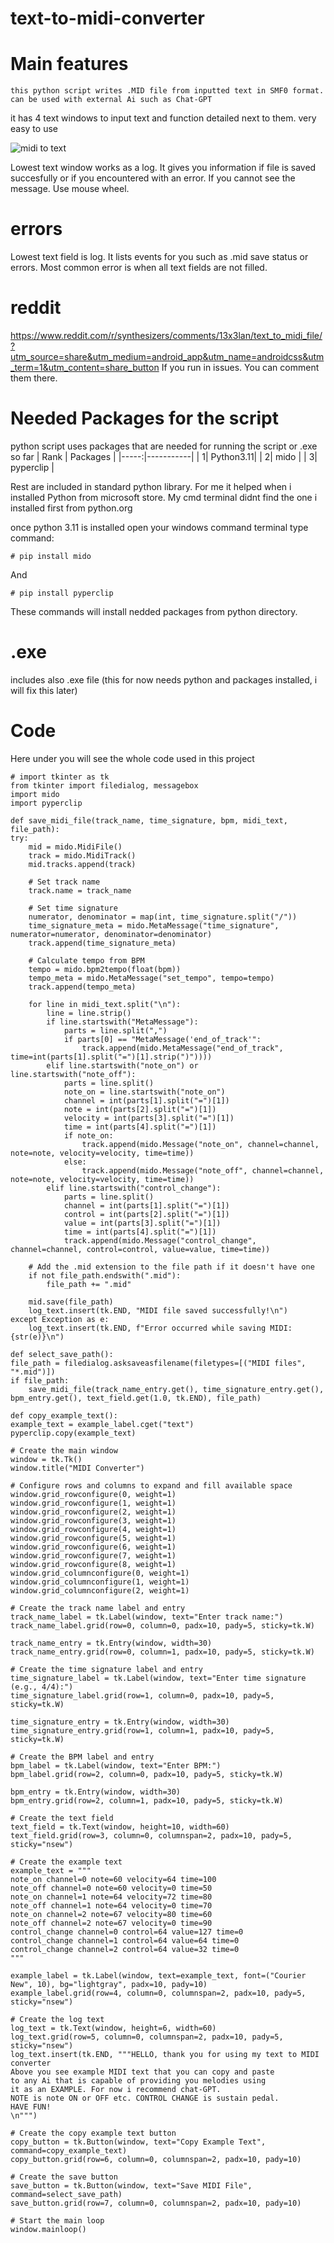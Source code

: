 # text-to-midi-converter
# Main features
`this python script writes .MID file from inputted text in SMF0 format. can be used with external Ai such as Chat-GPT`

it has 4 text windows to input text and function detailed next to them. very easy to use

![midi to text](https://github.com/potkolainen/text-to-midi/assets/135180930/4bf9aa96-6e3f-48dd-8c8e-a383a452ff7f)

Lowest text window works as a log. It gives you information if file is saved succesfully or if you encountered with an error. If you cannot see the message. Use mouse wheel. 

# errors
Lowest text field is log. 
It lists events for you such as .mid save status or errors. 
Most common error is when all text fields are not filled. 


# reddit

https://www.reddit.com/r/synthesizers/comments/13x3lan/text_to_midi_file/?utm_source=share&utm_medium=android_app&utm_name=androidcss&utm_term=1&utm_content=share_button
If you run in issues. You can comment them there. 

# Needed Packages for the script
python script uses packages that are needed for running the script or .exe so far
| Rank | Packages  |
|-----:|-----------|
|     1| Python3.11|
|     2| mido      |
|     3| pyperclip |

Rest are included in standard python library.
For me it helped when i installed Python from microsoft store. My cmd terminal didnt find the one i installed first from python.org

once python 3.11 is installed open your windows command terminal
type command:

    # pip install mido
    
And

    # pip install pyperclip
    
These commands will install nedded packages from python directory. 


# .exe
includes also .exe file (this for now needs python and packages installed, i will fix this later)

# Code
Here under you will see the whole code used in this project



    # import tkinter as tk
    from tkinter import filedialog, messagebox
    import mido
    import pyperclip

    def save_midi_file(track_name, time_signature, bpm, midi_text, file_path):
    try:
        mid = mido.MidiFile()
        track = mido.MidiTrack()
        mid.tracks.append(track)

        # Set track name
        track.name = track_name

        # Set time signature
        numerator, denominator = map(int, time_signature.split("/"))
        time_signature_meta = mido.MetaMessage("time_signature", numerator=numerator, denominator=denominator)
        track.append(time_signature_meta)

        # Calculate tempo from BPM
        tempo = mido.bpm2tempo(float(bpm))
        tempo_meta = mido.MetaMessage("set_tempo", tempo=tempo)
        track.append(tempo_meta)

        for line in midi_text.split("\n"):
            line = line.strip()
            if line.startswith("MetaMessage"):
                parts = line.split(",")
                if parts[0] == "MetaMessage('end_of_track'":
                    track.append(mido.MetaMessage("end_of_track", time=int(parts[1].split("=")[1].strip(")"))))
            elif line.startswith("note_on") or line.startswith("note_off"):
                parts = line.split()
                note_on = line.startswith("note_on")
                channel = int(parts[1].split("=")[1])
                note = int(parts[2].split("=")[1])
                velocity = int(parts[3].split("=")[1])
                time = int(parts[4].split("=")[1])
                if note_on:
                    track.append(mido.Message("note_on", channel=channel, note=note, velocity=velocity, time=time))
                else:
                    track.append(mido.Message("note_off", channel=channel, note=note, velocity=velocity, time=time))
            elif line.startswith("control_change"):
                parts = line.split()
                channel = int(parts[1].split("=")[1])
                control = int(parts[2].split("=")[1])
                value = int(parts[3].split("=")[1])
                time = int(parts[4].split("=")[1])
                track.append(mido.Message("control_change", channel=channel, control=control, value=value, time=time))

        # Add the .mid extension to the file path if it doesn't have one
        if not file_path.endswith(".mid"):
            file_path += ".mid"

        mid.save(file_path)
        log_text.insert(tk.END, "MIDI file saved successfully!\n")
    except Exception as e:
        log_text.insert(tk.END, f"Error occurred while saving MIDI: {str(e)}\n")

    def select_save_path():
    file_path = filedialog.asksaveasfilename(filetypes=[("MIDI files", "*.mid")])
    if file_path:
        save_midi_file(track_name_entry.get(), time_signature_entry.get(), bpm_entry.get(), text_field.get(1.0, tk.END), file_path)

    def copy_example_text():
    example_text = example_label.cget("text")
    pyperclip.copy(example_text)

    # Create the main window
    window = tk.Tk()
    window.title("MIDI Converter")

    # Configure rows and columns to expand and fill available space
    window.grid_rowconfigure(0, weight=1)
    window.grid_rowconfigure(1, weight=1)
    window.grid_rowconfigure(2, weight=1)
    window.grid_rowconfigure(3, weight=1)
    window.grid_rowconfigure(4, weight=1)
    window.grid_rowconfigure(5, weight=1)
    window.grid_rowconfigure(6, weight=1)
    window.grid_rowconfigure(7, weight=1)
    window.grid_rowconfigure(8, weight=1)
    window.grid_columnconfigure(0, weight=1)
    window.grid_columnconfigure(1, weight=1)
    window.grid_columnconfigure(2, weight=1)

    # Create the track name label and entry
    track_name_label = tk.Label(window, text="Enter track name:")
    track_name_label.grid(row=0, column=0, padx=10, pady=5, sticky=tk.W)

    track_name_entry = tk.Entry(window, width=30)
    track_name_entry.grid(row=0, column=1, padx=10, pady=5, sticky=tk.W)

    # Create the time signature label and entry
    time_signature_label = tk.Label(window, text="Enter time signature (e.g., 4/4):")
    time_signature_label.grid(row=1, column=0, padx=10, pady=5, sticky=tk.W)

    time_signature_entry = tk.Entry(window, width=30)
    time_signature_entry.grid(row=1, column=1, padx=10, pady=5, sticky=tk.W)

    # Create the BPM label and entry
    bpm_label = tk.Label(window, text="Enter BPM:")
    bpm_label.grid(row=2, column=0, padx=10, pady=5, sticky=tk.W)

    bpm_entry = tk.Entry(window, width=30)
    bpm_entry.grid(row=2, column=1, padx=10, pady=5, sticky=tk.W)

    # Create the text field
    text_field = tk.Text(window, height=10, width=60)
    text_field.grid(row=3, column=0, columnspan=2, padx=10, pady=5, sticky="nsew")

    # Create the example text
    example_text = """
    note_on channel=0 note=60 velocity=64 time=100
    note_off channel=0 note=60 velocity=0 time=50
    note_on channel=1 note=64 velocity=72 time=80
    note_off channel=1 note=64 velocity=0 time=70
    note_on channel=2 note=67 velocity=80 time=60
    note_off channel=2 note=67 velocity=0 time=90
    control_change channel=0 control=64 value=127 time=0
    control_change channel=1 control=64 value=64 time=0
    control_change channel=2 control=64 value=32 time=0
    """

    example_label = tk.Label(window, text=example_text, font=("Courier New", 10), bg="lightgray", padx=10, pady=10)
    example_label.grid(row=4, column=0, columnspan=2, padx=10, pady=5, sticky="nsew")

    # Create the log text
    log_text = tk.Text(window, height=6, width=60)
    log_text.grid(row=5, column=0, columnspan=2, padx=10, pady=5, sticky="nsew")
    log_text.insert(tk.END, """HELLO, thank you for using my text to MIDI converter
    Above you see example MIDI text that you can copy and paste
    to any Ai that is capable of providing you melodies using
    it as an EXAMPLE. For now i recommend chat-GPT.
    NOTE is note ON or OFF etc. CONTROL CHANGE is sustain pedal.
    HAVE FUN!
    \n""")

    # Create the copy example text button
    copy_button = tk.Button(window, text="Copy Example Text", command=copy_example_text)
    copy_button.grid(row=6, column=0, columnspan=2, padx=10, pady=10)
 
    # Create the save button
    save_button = tk.Button(window, text="Save MIDI File", command=select_save_path)
    save_button.grid(row=7, column=0, columnspan=2, padx=10, pady=10)

    # Start the main loop
    window.mainloop()
